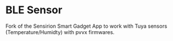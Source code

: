BLE Sensor
======================

Fork of the Sensirion Smart Gadget App to work with Tuya sensors (Temperature/Humidty) with pvvx firmwares.

